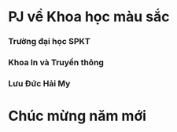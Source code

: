 # PJ về Khoa học màu sắc
### Trường đại học SPKT
### Khoa In và Truyền thông
### Lưu Đức Hải My
# Chúc mừng năm mới
